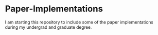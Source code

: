 # Paper-Implementations
I am starting this repository to include some of the paper implementations during my undergrad and graduate degree.
